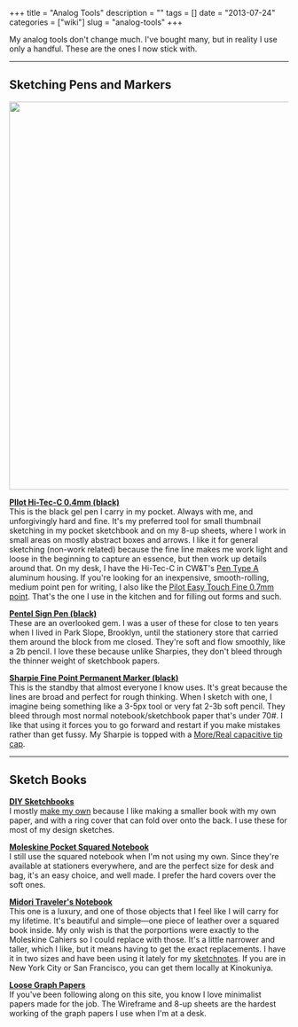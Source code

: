 +++
title = "Analog Tools"
description = ""
tags = []
date = "2013-07-24"
categories = ["wiki"]
slug = "analog-tools"
+++



<p><span class="dek">My analog tools don't change much. I've bought many, but in reality I use only a handful. These are the ones I now stick with.</span></p>
<hr>
<h2>Sketching Pens and Markers</h2>
<div class="screenshot"><img src="http://media.konigi.com/wiki/pens.jpg" style="width: 700px;"></div>
<p><strong><a href="http://www.jetpens.com/Pilot-Hi-Tec-C-Gel-Ink-Pen-with-Grip-0.4-mm-Black/pd/2796">PIlot Hi-Tec-C 0.4mm (black)</a></strong><br />
This is the black gel pen I carry in my pocket. Always with me, and unforgivingly hard and fine. It's my preferred tool for small thumbnail sketching in my pocket sketchbook and on my 8-up sheets, where I work in small areas on mostly abstract boxes and arrows. I like it for general sketching (non-work related) because the fine line makes me work light and loose in the beginning to capture an essence, but then work up details around that. On my desk, I have the Hi-Tec-C in CW&amp;T's <a href="http://shop.cwandt.com/products/pen-type-a">Pen Type A</a> aluminum housing. If you're looking for an inexpensive, smooth-rolling, medium point pen for writing, I also like the <a href="http://www.amazon.com/Pilot-EasyTouch-Retractable-Point-Black/dp/B0006HUHHI">Pilot Easy Touch Fine 0.7mm point</a>. That's the one I use in the kitchen and for filling out forms and such.</p>
<p><strong><a href="http://www.jetpens.com/Pentel-Sign-Pens/ct/1838">Pentel Sign Pen (black)</a></strong><br />
These are an overlooked gem. I was a user of these for close to ten years when I lived in Park Slope, Brooklyn, until the stationery store that carried them around the block from me closed. They're soft and flow smoothly, like a 2b pencil. I love these because unlike Sharpies, they don't bleed through the thinner weight of sketchbook papers.</p>
<p><strong><a href="http://www.sharpie.com/enUS/Pages/fine-point-marker.aspx">Sharpie Fine Point Permanent Marker (black)</a></strong><br />
This is the standby that almost everyone I know uses. It's great because the lines are broad and perfect for rough thinking. When I sketch with one, I imagine being something like a 3-5px tool or very fat 2-3b soft pencil.  They bleed through most normal notebook/sketchbook paper that's under 70#. I like that using it forces you to go forward and restart if you make mistakes rather than get fussy. My Sharpie is topped with a <a href="http://more-real.com/">More/Real capacitive tip cap</a>.</p>
<hr>
<h2>Sketch Books</h2>
<p><strong><a href="/tools/sketchbooks-diy/">DIY Sketchbooks</a></strong><br />
I mostly <a href="http://media.konigi.com/tools/sketchbooks-diy/wirebinding-thumb.jpg" class="group">make my own</a> because I like making a smaller book with my own paper, and with a ring cover that can fold over onto the back. I use these for most of my design sketches.</p>
<p><strong><a href="http://www.moleskine.com/en/collections/model/product/squared-notebook-pocket">Moleskine Pocket Squared Notebook</a></strong><br />
I still use the squared notebook when I'm not using my own. Since they're available at stationers everywhere, and are the perfect size for desk and bag, it's an easy choice, and well made. I prefer the hard covers over the soft ones.</p>
<p><strong><a href="http://www.midori-japan.co.jp/tr/">Midori Traveler's Notebook</a></strong><br />
This one is a luxury, and one of those objects that I feel like I will carry for my lifetime. It's beautiful and simple—one piece of leather over a squared book inside. My only wish is that the porportions were exactly to the Moleskine Cahiers so I could replace with those. It's a little narrower and taller, which I like, but it means having to get the exact replacements. I have it in two sizes and have been using it lately for my <a href="http://farm8.staticflickr.com/7447/9303739801_13f0855e53.jpg" class="group">sketchnotes</a>. If you are in New York City or San Francisco, you can get them locally at Kinokuniya.</p>
<p><strong><a href="../tools/graph-paper.html">Loose Graph Papers</a></strong><br />
If you've been following along on this site, you know I love minimalist papers made for the job. The Wireframe and 8-up sheets are the hardest working of the graph papers I use when I'm at a desk.</p>
